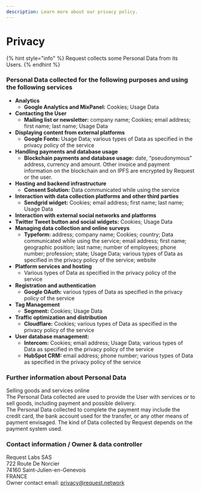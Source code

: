 ```yaml
---
description: Learn more about our privacy policy.
---
```


# Privacy

{% hint style="info" %}
Request collects some Personal Data from its Users.
{% endhint %}

### Personal Data collected for the following purposes and using the following services

* **Analytics**
  * **Google Analytics and MixPanel:** Cookies; Usage Data
* **Contacting the User**&#x20;
  * **Mailing list or newsletter:** company name; Cookies; email address; first name; last name; Usage Data
* **Displaying content from external platforms**&#x20;
  * **Google Fonts:** Usage Data; various types of Data as specified in the privacy policy of the service
* **Handling payments and database usage**&#x20;
  * **Blockchain payments and database usage:** date, “pseudonymous” address, currency and amount. Other invoice and payment information on the blockchain and on IPFS are encrypted by Request or the user.
* **Hosting and backend infrastructure**&#x20;
  * **Consent Solution:** Data communicated while using the service
* **Interaction with data collection platforms and other third parties**&#x20;
  * **Sendgrid widget:** Cookies; email address; first name; last name; Usage Data
* **Interaction with external social networks and platforms**&#x20;
* **Twitter Tweet button and social widgets:** Cookies; Usage Data
* **Managing data collection and online surveys**&#x20;
  * **Typeform:** address; company name; Cookies; country; Data communicated while using the service; email address; first name; geographic position; last name; number of employees; phone number; profession; state; Usage Data; various types of Data as specified in the privacy policy of the service; website
* **Platform services and hosting**
  * Various types of Data as specified in the privacy policy of the service
* **Registration and authentication**&#x20;
  * **Google OAuth:** various types of Data as specified in the privacy policy of the service
* **Tag Management**&#x20;
  * **Segment:** Cookies; Usage Data
* **Traffic optimization and distribution**&#x20;
  * **Cloudflare:** Cookies; various types of Data as specified in the privacy policy of the service
* **User database management:**&#x20;
  * **Intercom:** Cookies; email address; Usage Data; various types of Data as specified in the privacy policy of the service
  * **HubSpot CRM:** email address; phone number; various types of Data as specified in the privacy policy of the service

### Further information about Personal Data <a href="#docs-internal-guid-53803c29-7fff-c6ab-af82-46ce8e6c7cad" id="docs-internal-guid-53803c29-7fff-c6ab-af82-46ce8e6c7cad"></a>

Selling goods and services online\
The Personal Data collected are used to provide the User with services or to sell goods, including payment and possible delivery.\
The Personal Data collected to complete the payment may include the credit card, the bank account used for the transfer, or any other means of payment envisaged. The kind of Data collected by Request depends on the payment system used.

### Contact information / Owner & data controller

Request Labs SAS\
722 Route De Norcier\
74160 Saint-Julien-en-Genevois\
FRANCE\
Owner contact email: privacy@request.network
